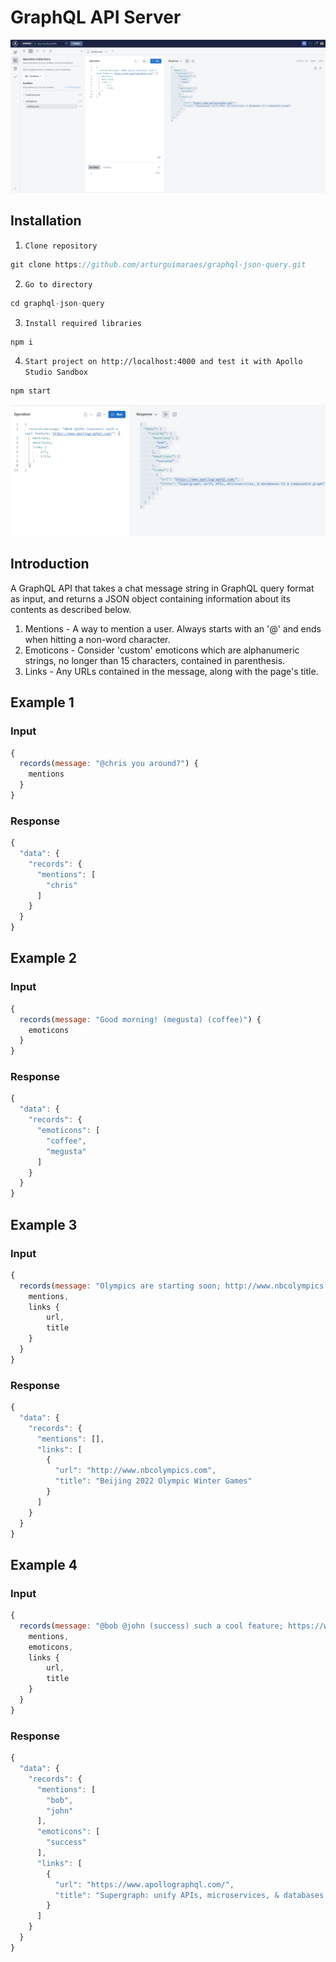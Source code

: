 # GraphQL API Server

![graphql-json-query](https://github.com/arturguimaraes/graphql-json-query/blob/main/src/assets/img/print.png?raw=true)

## Installation

1. `Clone repository`
```js 
git clone https://github.com/arturguimaraes/graphql-json-query.git 
```
2. `Go to directory`
```js 
cd graphql-json-query
```
3. `Install required libraries`
```js 
npm i
```
4. `Start project on http://localhost:4000 and test it with Apollo Studio Sandbox` 
```js 
npm start
```
![graphql-json-query](https://github.com/arturguimaraes/graphql-json-query/blob/main/src/assets/img/print2.png?raw=true)

## Introduction

A GraphQL API that takes a chat message string in GraphQL query format as input, and returns a JSON object containing information about its contents as described below.

1. Mentions - A way to mention a user. Always starts with an '@' and ends when hitting a non-word character.
2. Emoticons - Consider 'custom' emoticons which are alphanumeric strings, no longer than 15 characters, contained in parenthesis.
3. Links - Any URLs contained in the message, along with the page's title.

## Example 1
### Input
```js
{
  records(message: "@chris you around?") {
    mentions
  }
}
```
### Response
```js
{
  "data": {
    "records": {
      "mentions": [
        "chris"
      ]
    }
  }
}
```
## Example 2
### Input
```js
{
  records(message: "Good morning! (megusta) (coffee)") {
    emoticons
  }
}
```
### Response
```js
{
  "data": {
    "records": {
      "emoticons": [
        "coffee",
        "megusta"
      ]
    }
  }
}
```
## Example 3
### Input
```js
{
  records(message: "Olympics are starting soon; http://www.nbcolympics.com") {
    mentions, 
    links {
        url,
        title
    }
  }
}
```
### Response
```js
{
  "data": {
    "records": {
      "mentions": [],
      "links": [
        {
          "url": "http://www.nbcolympics.com",
          "title": "Beijing 2022 Olympic Winter Games"
        }
      ]
    }
  }
}
```
## Example 4
### Input
```js
{
  records(message: "@bob @john (success) such a cool feature; https://www.apollographql.com/") {
    mentions, 
    emoticons,
    links {
        url,
        title
    }
  }
}
```
### Response
```js
{
  "data": {
    "records": {
      "mentions": [
        "bob",
        "john"
      ],
      "emoticons": [
        "success"
      ],
      "links": [
        {
          "url": "https://www.apollographql.com/",
          "title": "Supergraph: unify APIs, microservices, & databases in a composable graph"
        }
      ]
    }
  }
}
```